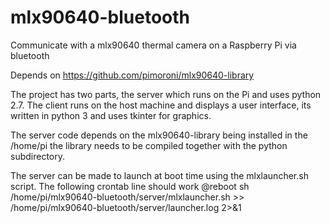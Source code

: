 # mlx90640-bluetooth
Communicate with a mlx90640 thermal camera on a Raspberry Pi via bluetooth

Depends on https://github.com/pimoroni/mlx90640-library

The project has two parts, the server which runs on the Pi and uses python 2.7. The client runs on the host machine and displays a user interface, its written in python 3 and uses tkinter for graphics.

The server code depends on the mlx90640-library being installed in the /home/pi 
the library needs to be compiled together with the python subdirectory. 

The server can be made to launch at boot time using the mlxlauncher.sh script. The following crontab line should work
@reboot sh /home/pi/mlx90640-bluetooth/server/mlxlauncher.sh >> /home/pi/mlx90640-bluetooth/server/launcher.log 2>&1
